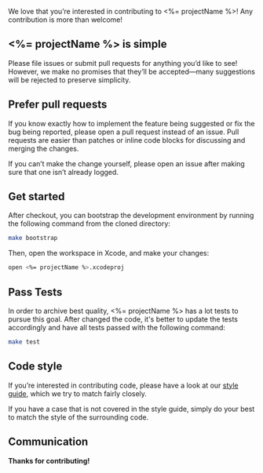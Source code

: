 We love that you’re interested in contributing to <%= projectName %>! Any contribution is more than welcome!

## <%= projectName %> is simple

Please file issues or submit pull requests for anything you’d like to see! However, we make no promises that they’ll be accepted—many suggestions will be rejected to preserve simplicity.

## Prefer pull requests

If you know exactly how to implement the feature being suggested or fix the bug being reported, please open a pull request instead of an issue. Pull requests are easier than patches or inline code blocks for discussing and merging the changes.

If you can’t make the change yourself, please open an issue after making sure that one isn’t already logged.

## Get started

After checkout, you can bootstrap the development environment by running the following command from the cloned directory:

```bash
make bootstrap
```

Then, open the workspace in Xcode, and make your changes:

```bash
open <%= projectName %>.xcodeproj
```

## Pass Tests

In order to archive best quality, <%= projectName %> has a lot tests to pursue this goal. After changed the code, it's better to update the tests accordingly and have all tests passed with the following command:

```bash
make test
```

## Code style

If you’re interested in contributing code, please have a look at our [style guide](https://github.com/github/swift-style-guide), which we try to match fairly closely.

If you have a case that is not covered in the style guide, simply do your best to match the style of the surrounding code.

## Communication

**Thanks for contributing!**
